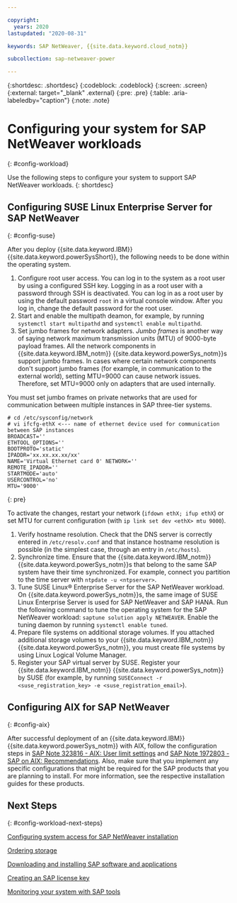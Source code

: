 ```yaml
---

copyright:
  years: 2020
lastupdated: "2020-08-31"

keywords: SAP NetWeaver, {{site.data.keyword.cloud_notm}}

subcollection: sap-netweaver-power

---
```


{:shortdesc: .shortdesc}
{:codeblock: .codeblock}
{:screen: .screen}
{:external: target="_blank" .external}
{:pre: .pre}
{:table: .aria-labeledby="caption"}
{:note: .note}

# Configuring your system for SAP NetWeaver workloads
{: #config-workload}

Use the following steps to configure your system to support SAP NetWeaver workloads.
{: shortdesc}

## Configuring SUSE Linux Enterprise Server for SAP NetWeaver
{: #config-suse}

After you deploy {{site.data.keyword.IBM}} {{site.data.keyword.powerSysShort}}, the following needs to be done within the operating system.

1. Configure root user access. You can log in to the system as a root user by using a configured SSH key. Logging in as a root user with a password through SSH is deactivated. You can log in as a root user by using the default password `root` in a virtual console window. After you log in, change the default password for the root user.
1. Start and enable the multipath deamon, for example, by running `systemctl start multipathd` and `systemctl enable multipathd`.
1. Set jumbo frames for network adapters. _Jumbo frames_ is another way of saying network maximum transmission units (MTU) of 9000-byte payload frames. All the network components in {{site.data.keyword.IBM_notm}} {{site.data.keyword.powerSys_notm}}s support jumbo frames. In cases where certain network components don't support jumbo frames (for example, in communication to the external world), setting MTU=9000 can cause network issues. Therefore, set MTU=9000 only on adapters that are used internally.

  You must set jumbo frames on private networks that are used for communication between multiple instances in SAP three-tier systems.

  ```
  # cd /etc/sysconfig/network
  # vi ifcfg-ethX <--- name of ethernet device used for communication between SAP instances
  BROADCAST=''
  ETHTOOL_OPTIONS=''
  BOOTPROTO='static'
  IPADDR='xx.xx.xx.xx/xx'
  NAME='Virtual Ethernet card 0' NETWORK=''
  REMOTE_IPADDR=''
  STARTMODE='auto'
  USERCONTROL='no'
  MTU='9000'
  ```
  {: pre}

  To activate the changes, restart your network (`ifdown ethX; ifup ethX`) or set MTU for current configuration (with `ip link set dev <ethX> mtu 9000`).
1. Verify hostname resolution. Check that the DNS server is correctly entered in `/etc/resolv.conf` and that instance hostname resolution is possible (in the simplest case, through an entry in `/etc/hosts`).
1. Synchronize time. Ensure that the {{site.data.keyword.IBM_notm}} {{site.data.keyword.powerSys_notm}}s that belong to the same SAP system have their time synchronized. For example, connect you partition to the time server with `ntpdate -u <ntpserver>`.
1. Tune SUSE Linux&reg; Enterprise Server for the SAP NetWeaver workload. On {{site.data.keyword.powerSys_notm}}s, the same image of SUSE Linux Enterprise Server is used for SAP NetWeaver and SAP HANA. Run the following command to tune the operating system for the SAP NetWeaver workload: `saptune solution apply NETWEAVER`. Enable the tuning daemon by running `systemctl enable tuned`.
1. Prepare file systems on additional storage volumes. If you attached additional storage volumes to your {{site.data.keyword.IBM_notm}} {{site.data.keyword.powerSys_notm}}, you must create file systems by using Linux Logical Volume Manager.
1. Register your SAP virtual server by SUSE. Register your {{site.data.keyword.IBM_notm}} {{site.data.keyword.powerSys_notm}} by SUSE (for example, by running `SUSEConnect -r <suse_registration_key> -e <suse_registration_email>`).

## Configuring AIX for SAP NetWeaver
{: #config-aix}

After successful deployment of an {{site.data.keyword.IBM}} {{site.data.keyword.powerSys_notm}} with AIX, follow the configuration steps in [SAP Note 323816 - AIX: User limit settings](https://launchpad.support.sap.com/#/notes/323816) and [SAP Note 1972803 - SAP on AIX: Recommendations](https://launchpad.support.sap.com/#/notes/1972803). Also, make sure that you implement any specific configurations that might be required for the SAP products that you are planning to install. For more information, see the respective installation guides for these products.

## Next Steps
{: #config-workload-next-steps}

[Configuring system access for SAP NetWeaver installation](/docs/sap-netweaver-power?topic=sap-netweaver-power-config_system_access)

[Ordering storage](/docs/sap-netweaver-power?topic=sap-netweaver-power-order_storage)

[Downloading and installing SAP software and applications](/docs/sap-netweaver-power?topic=sap-netweaver-power-install_sap)

[Creating an SAP license key](/docs/sap-netweaver-power?topic=sap-netweaver-power-create-key)

[Monitoring your system with SAP tools](/docs/sap-netweaver-power?topic=sap-netweaver-power-monitoring)
